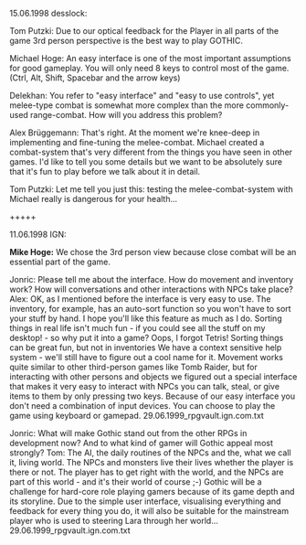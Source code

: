
15.06.1998 desslock:

Tom Putzki: Due to our optical feedback for the Player in all parts of the game 3rd person perspective is the best way to play GOTHIC.


Michael Hoge: An easy interface is one of the most important assumptions for good gameplay. You will only need 8 keys to control most of the game. (Ctrl, Alt, Shift, Spacebar and the arrow keys)

Delekhan: You refer to "easy interface" and "easy to use controls", yet melee-type combat is somewhat more complex than the more commonly-used range-combat. How will you address this problem?

Alex Brüggemann: That's right. At the moment we're knee-deep in implementing and fine-tuning the melee-combat. Michael created a combat-system that's very different from the things you have seen in other games. I'd like to tell you some details but we want to be absolutely sure that it's fun to play before we talk about it in detail.

Tom Putzki: Let me tell you just this: testing the melee-combat-system with Michael really is dangerous for your health...


+++++


11.06.1998 IGN:

**Mike Hoge:** We chose the 3rd person view because close combat will be an essential part of the game.



Jonric: Please tell me about the interface. How do movement and inventory work? How will conversations and other interactions with NPCs take place?
Alex: OK, as I mentioned before the interface is very easy to use. The inventory, for example, has an auto-sort function so you won't have to sort your stuff by hand. I hope you'll like this feature as much as I do. Sorting things in real life isn't much fun - if you could see all the stuff on my desktop! - so why put it into a game? Oops, I forgot Tetris! Sorting things can be great fun, but not in inventories
We have a context sensitive help system - we'll still have to figure out a cool name for it. Movement works quite similar to other third-person games like Tomb Raider, but for interacting with other persons and objects we figured out a special interface that makes it very easy to interact with NPCs you can talk, steal, or give items to them by only pressing two keys. Because of our easy interface you don't need a combination of input devices. You can choose to play the game using keyboard or gamepad. 
29.06.1999_rpgvault.ign.com.txt


Jonric: What will make Gothic stand out from the other RPGs in development now? And to what kind of gamer will Gothic appeal most strongly?
Tom: The AI, the daily routines of the NPCs and the, what we call it, living world. The NPCs and monsters live their lives whether the player is there or not. The player has to get right with the world, and the NPCs are part of this world - and it's their world of course ;-)
Gothic will be a challenge for hard-core role playing gamers because of its game depth and its storyline. Due to the simple user interface, visualising everything and feedback for every thing you do, it will also be suitable for the mainstream player who is used to steering Lara through her world...
29.06.1999_rpgvault.ign.com.txt

